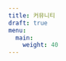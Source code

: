 ```yaml
---
title: 커뮤니티
draft: true
menu:
  main:
    weight: 40
---
```


<!--add blocks of content here to add more sections to the community page -->

